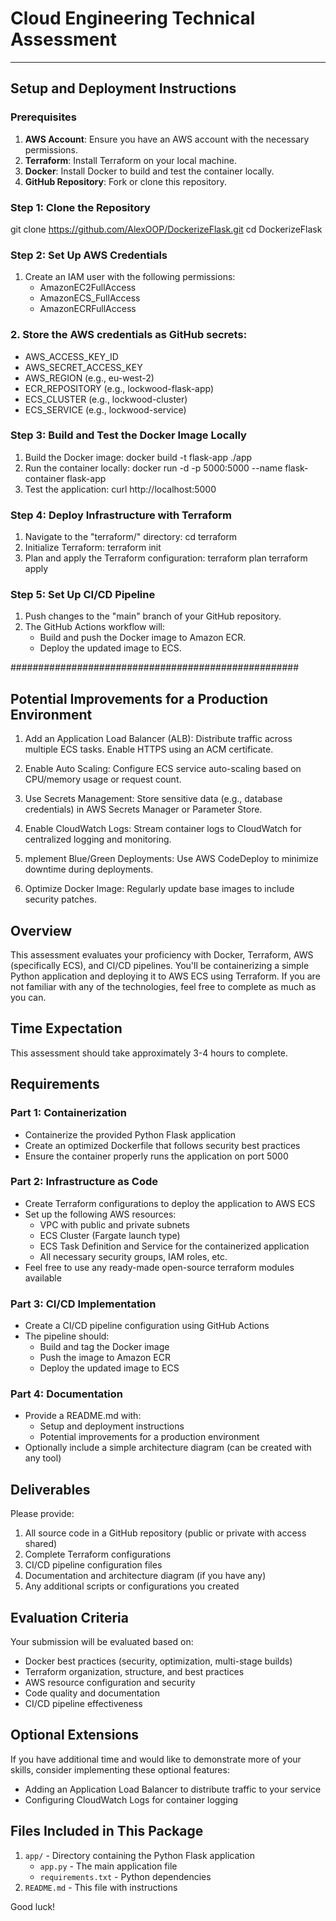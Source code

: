 # Cloud Engineering Technical Assessment


---

## Setup and Deployment Instructions

### Prerequisites
1. **AWS Account**: Ensure you have an AWS account with the necessary permissions.
2. **Terraform**: Install Terraform on your local machine.
3. **Docker**: Install Docker to build and test the container locally.
4. **GitHub Repository**: Fork or clone this repository.

### Step 1: Clone the Repository
git clone https://github.com/AlexOOP/DockerizeFlask.git
cd DockerizeFlask

### Step 2: Set Up AWS Credentials
1. Create an IAM user with the following permissions:
   - AmazonEC2FullAccess
   - AmazonECS_FullAccess
   - AmazonECRFullAccess

### 2. Store the AWS credentials as GitHub secrets:
   - AWS_ACCESS_KEY_ID
   - AWS_SECRET_ACCESS_KEY
   - AWS_REGION (e.g., eu-west-2)
   - ECR_REPOSITORY (e.g., lockwood-flask-app)
   - ECS_CLUSTER (e.g., lockwood-cluster)
   - ECS_SERVICE (e.g., lockwood-service)

### Step 3: Build and Test the Docker Image Locally
1. Build the Docker image:
   docker build -t flask-app ./app
2. Run the container locally:
   docker run -d -p 5000:5000 --name flask-container flask-app
3. Test the application:
   curl http://localhost:5000

### Step 4: Deploy Infrastructure with Terraform
1. Navigate to the "terraform/" directory:
   cd terraform
2. Initialize Terraform:
   terraform init
3. Plan and apply the Terraform configuration:
   terraform plan
   terraform apply

### Step 5: Set Up CI/CD Pipeline

1. Push changes to the "main" branch of your GitHub repository.
2. The GitHub Actions workflow will:
   - Build and push the Docker image to Amazon ECR.
   - Deploy the updated image to ECS.

####################################################

## Potential Improvements for a Production Environment

1. Add an Application Load Balancer (ALB):
    Distribute traffic across multiple ECS tasks.
    Enable HTTPS using an ACM certificate.

2. Enable Auto Scaling:
    Configure ECS service auto-scaling based on CPU/memory usage or request count.

3. Use Secrets Management:
    Store sensitive data (e.g., database credentials) in AWS Secrets Manager or Parameter Store.

4. Enable CloudWatch Logs:
    Stream container logs to CloudWatch for centralized logging and monitoring.

5. mplement Blue/Green Deployments:
    Use AWS CodeDeploy to minimize downtime during deployments.

6. Optimize Docker Image:
    Regularly update base images to include security patches.






























## Overview
This assessment evaluates your proficiency with Docker, Terraform, AWS (specifically ECS), and CI/CD pipelines. You'll be containerizing a simple Python application and deploying it to AWS ECS using Terraform. If you are not familiar with any of the technologies, feel free to complete as much as you can.

## Time Expectation
This assessment should take approximately 3-4 hours to complete.

## Requirements

### Part 1: Containerization
- Containerize the provided Python Flask application
- Create an optimized Dockerfile that follows security best practices
- Ensure the container properly runs the application on port 5000

### Part 2: Infrastructure as Code
- Create Terraform configurations to deploy the application to AWS ECS
- Set up the following AWS resources:
  - VPC with public and private subnets
  - ECS Cluster (Fargate launch type)
  - ECS Task Definition and Service for the containerized application
  - All necessary security groups, IAM roles, etc.
- Feel free to use any ready-made open-source terraform modules available

### Part 3: CI/CD Implementation
- Create a CI/CD pipeline configuration using GitHub Actions
- The pipeline should:
  - Build and tag the Docker image
  - Push the image to Amazon ECR
  - Deploy the updated image to ECS

### Part 4: Documentation
- Provide a README.md with:
  - Setup and deployment instructions
  - Potential improvements for a production environment
- Optionally include a simple architecture diagram (can be created with any tool)

## Deliverables
Please provide:
1. All source code in a GitHub repository (public or private with access shared)
2. Complete Terraform configurations
3. CI/CD pipeline configuration files
4. Documentation and architecture diagram (if you have any)
5. Any additional scripts or configurations you created

## Evaluation Criteria
Your submission will be evaluated based on:
- Docker best practices (security, optimization, multi-stage builds)
- Terraform organization, structure, and best practices
- AWS resource configuration and security
- Code quality and documentation
- CI/CD pipeline effectiveness

## Optional Extensions
If you have additional time and would like to demonstrate more of your skills, consider implementing these optional features:
- Adding an Application Load Balancer to distribute traffic to your service
- Configuring CloudWatch Logs for container logging

## Files Included in This Package
1. `app/` - Directory containing the Python Flask application
   - `app.py` - The main application file
   - `requirements.txt` - Python dependencies
2. `README.md` - This file with instructions

Good luck!